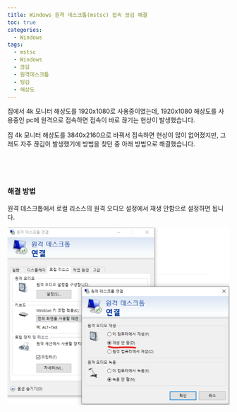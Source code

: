 ```yaml
---
title: Windows 원격 데스크톱(mstsc) 접속 끊김 해결
toc: true
categories:
  - Windows
tags:
  - mstsc
  - Windows
  - 끊김
  - 원격데스크톱
  - 팅김
  - 해상도
---
```


집에서 4k 모니터 해상도를 1920x1080로 사용중이였는데, 1920x1080 해상도를 사용중인 pc에 원격으로 접속하면 접속이 바로 끊기는 현상이 발생했습니다.


집 4k 모니터 해상도를 3840x2160으로 바꿔서 접속하면 현상이 많이 없어졌지만, 그래도 자주 끊김이 발생했기에 방법을 찾던 중 아래 방법으로 해결했습니다.


 


 


### **해결 방법**


원격 데스크톱에서 로컬 리소스의 원격 오디오 설정에서 재생 안함으로 설정하면 됩니다.


![remote desktop remote audio setting](/assets/images/posts/2022-8-7-tistory-post-93/img-1.png)



 

